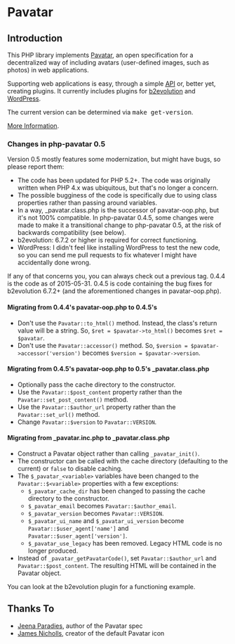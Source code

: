 # Pavatar #
## Introduction ##
This PHP library implements [Pavatar](https://github.com/pavatar/pavatar), an open specification for a decentralized way of including avatars (user-defined images, such as photos) in web applications.

Supporting web applications is easy, through a simple <abbr title="Application Programming Interface">[API](https://en.wikipedia.org/wiki/Application_programming_interface)</abbr> or, better yet, creating plugins.  It currently includes plugins for [b2evolution](http://b2evolution.net) and [WordPress](http://wordpress.org).

The current version can be determined via <kbd>make get-version</kbd>.

[More Information](https://github.com/keithbowes/php-pavatar/).

### Changes in php-pavatar 0.5 ###
Version 0.5 mostly features some modernization, but might have bugs, so please report them:

* The code has been updated for PHP 5.2+.  The code was originally written when PHP 4.x was ubiquitous, but that's no longer a concern.
* The possible bugginess of the code is specifically due to using class properties rather than passing around variables.
* In a way, \_pavatar.class.php is the successor of pavatar-oop.php, but it's not 100% compatible.  In php-pavatar 0.4.5, some changes were made to make it a transitional change to php-pavatar 0.5, at the risk of backwards compatibility (see below).
* b2evolution: 6.7.2 or higher is required for correct functioning.
* WordPress: I didn't feel like installing WordPress to test the new code, so you can send me pull requests to fix whatever I might have accidentally done wrong.

If any of that concerns you, you can always check out a previous tag.  0.4.4 is the code as of 2015-05-31.  0.4.5 is code containing the bug fixes for b2evolution 6.7.2+ (and the aforementioned changes in pavatar-oop.php).

#### Migrating from 0.4.4's pavatar-oop.php to 0.4.5's ####
* Don't use the `Pavatar::to_html()` method. Instead, the class's return value will be a string. So, `$ret = $pavatar->to_html()` becomes `$ret = $pavatar`.
* Don't use the `Pavatar::accessor()` method.  So, `$version = $pavatar->accessor('version')` becomes `$version = $pavatar->version`.

#### Migrating from 0.4.5's pavatar-oop.php to 0.5's \_pavatar.class.php ####
* Optionally pass the cache directory to the constructor.
* Use the `Pavatar::$post_content` property rather than the `Pavatar::set_post_content()` method.
* Use the `Pavatar::$author_url` property rather than the `Pavatar::set_url()` method.
* Change `Pavatar::$version` to `Pavatar::VERSION`.

#### Migrating from \_pavatar.inc.php to \_pavatar.class.php ###
* Construct a Pavatar object rather than calling `_pavatar_init()`.
* The constructor can be called with the cache directory (defaulting to the current) or `false` to disable caching.
* The `$_pavatar_<variable>` variables have been changed to the `Pavatar::$<variable>` properties with a few exceptions:
    * `$_pavatar_cache_dir` has been changed to passing the cache directory to the constructor.
    * `$_pavatar_email` becomes `Pavatar::$author_email`.
    * `$_pavatar_version` becomes `Pavatar::VERSION`.
    * `$_pavatar_ui_name` and `$_pavatar_ui_version` become `Pavatar::$user_agent['name']` and `Pavatar::$user_agent['version']`.
    * `$_pavatar_use_legacy` has been removed.  Legacy HTML code is no longer produced.
* Instead of `_pavatar_getPavatarCode()`, set `Pavatar::$author_url` and `Pavatar::$post_content`.  The resulting HTML will be contained in the Pavatar object.

You can look at the b2evolution plugin for a functioning example.

## Thanks To ##
* [Jeena Paradies](http://jeenaparadies.net/), author of the Pavatar spec
* [James Nicholls](https://sourceforge.net/u/nijineko/profile/), creator of the default Pavatar icon
